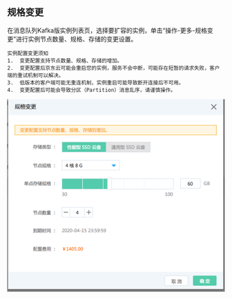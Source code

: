 ## 规格变更

在消息队列Kafka版实例列表页，选择要扩容的实例，单击“操作-更多-规格变更”进行实例节点数量、规格、存储的变更设置。</br>

```
实例配置变更须知
1.	变更配置支持节点数量、规格、存储的增加。
2.	变更配置后京东云可能会重启您的实例，服务不会中断，可能存在短暂的请求失败，客户端的重试机制可以解决。
3.	低版本的客户端可能无重连机制，实例重启可能导致断开连接后不可用。
4.	变更配置后可能会导致分区（Partition）消息乱序，请谨慎操作。

```

![规格变更](../../../../image/Internet-Middleware/JCS-for-Kafka/规格变更.png)
